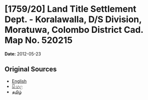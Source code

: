 # [1759/20] Land Title Settlement Dept. - Koralawalla, D/S Division, Moratuwa, Colombo District Cad. Map No. 520215

**Date:** 2012-05-23

## Original Sources

- [English](https://documents.gov.lk/view/extra-gazettes/2012/5/1759-20_E.pdf)
- [සිංහල](https://documents.gov.lk/view/extra-gazettes/2012/5/1759-20_S.pdf)
- [தமிழ்](https://documents.gov.lk/view/extra-gazettes/2012/5/1759-20_T.pdf)
